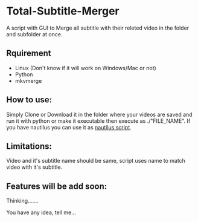 # Total-Subtitle-Merger
A script with GUI to Merge all subtitle with their releted video in the folder and subfolder at once.
## Rquirement
* Linux (Don't know if it will work on Windows/Mac or not)
* Python
* mkvmerge
## How to use:
Simply Clone or Download it in the folder where your videos are saved and run it with python or make it executable then execute as ./"FILE_NAME".
If you have nautilus you can use it as [nautilus script].
## Limitations:
Video and it's subtitle name should be same, script uses name to match video with it's subtitle.
## Features will be add soon:
Thinking.......

You have any idea, tell me...

[nautilus script]:https://help.ubuntu.com/community/NautilusScriptsHowto
